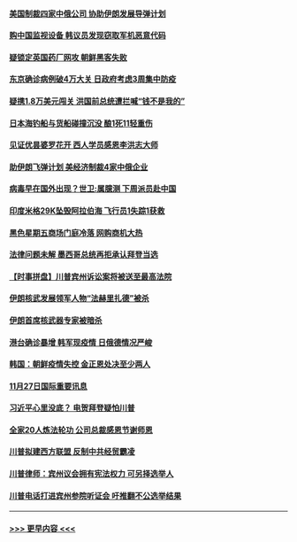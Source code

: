 #### [美国制裁四家中俄公司 协助伊朗发展导弹计划](../pages/prog202/a102997597.md?t=11290151) 
#### [购中国监视设备 韩议员发现窃取军机恶意代码](../pages/prog202/a102997494.md?t=11290151) 
#### [疑锁定英国药厂网攻 朝鲜黑客失败](../pages/prog202/a102997486.md?t=11290151) 
#### [东京确诊病例破4万大关 日政府考虑3周集中防疫](../pages/prog202/a102997481.md?t=11290151) 
#### [疑携1.8万美元闯关 洪国前总统遭拦喊“钱不是我的”](../pages/prog202/a102997382.md?t=11290151) 
#### [日本海钓船与货船碰撞沉没 酿1死11轻重伤](../pages/prog202/a102997295.md?t=11290151) 
#### [见证优昙婆罗花开 西人学员感恩李洪志大师](../pages/prog202/a102997339.md?t=11290151) 
#### [助伊朗飞弹计划 美经济制裁4家中俄企业](../pages/prog202/a102997281.md?t=11290151) 
#### [病毒早在国外出现？世卫:属臆测 下周派员赴中国](../pages/prog202/a102997224.md?t=11290151) 
#### [印度米格29K坠毁阿拉伯海 飞行员1失踪1获救](../pages/prog202/a102997209.md?t=11290151) 
#### [黑色星期五商场门庭冷落 网购商机大热](../pages/prog202/a102997036.md?t=11290151) 
#### [法律问题未解 墨西哥总统再拒承认拜登当选](../pages/prog202/a102997007.md?t=11290151) 
#### [【时事拼盘】川普宾州诉讼案将被送至最高法院](../pages/prog202/a102997075.md?t=11290151) 
#### [伊朗核武发展领军人物“法赫里扎德”被杀](../pages/prog202/a102997070.md?t=11290151) 
#### [伊朗首席核武器专家被暗杀](../pages/prog202/a102996965.md?t=11290151) 
#### [港台确诊暴增 韩军现疫情 日俄德情况严峻](../pages/prog202/a102996922.md?t=11290151) 
#### [韩国：朝鲜疫情失控 金正恩处决至少两人](../pages/prog202/a102996909.md?t=11290151) 
#### [11月27日国际重要讯息](../pages/prog202/a102996682.md?t=11290151) 
#### [习近平心里没底？ 电贺拜登疑怕川普](../pages/prog202/a102996491.md?t=11290151) 
#### [全家20人炼法轮功 公司总裁感恩节谢师恩](../pages/prog202/a102996387.md?t=11290151) 
#### [川普拟建西方联盟 反制中共经贸霸凌](../pages/prog202/a102996194.md?t=11290151) 
#### [川普律师：宾州议会拥有宪法权力 可另择选举人](../pages/prog202/a102996113.md?t=11290151) 
#### [川普电话打进宾州参院听证会 吁推翻不公选举结果](../pages/prog202/a102995558.md?t=11290151) 

----
#### [ >>> 更早内容 <<< ](../indexes/prog202-earlier.md)
